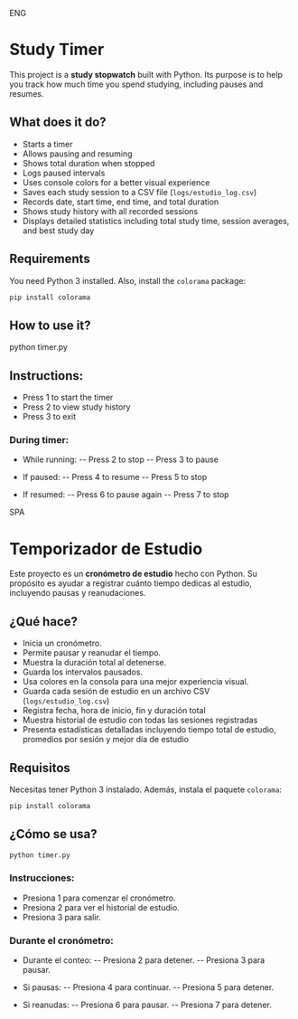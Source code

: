ENG
# Study Timer

This project is a **study stopwatch** built with Python. Its purpose is to help you track how much time you spend studying, including pauses and resumes.

## What does it do?

- Starts a timer  
- Allows pausing and resuming  
- Shows total duration when stopped  
- Logs paused intervals  
- Uses console colors for a better visual experience  
- Saves each study session to a CSV file (`logs/estudio_log.csv`)  
- Records date, start time, end time, and total duration  
- Shows study history with all recorded sessions  
- Displays detailed statistics including total study time, session averages, and best study day  

## Requirements

You need Python 3 installed. Also, install the `colorama` package:

```bash
pip install colorama
```

## How to use it?

python timer.py

## Instructions:

- Press 1 to start the timer
- Press 2 to view study history  
- Press 3 to exit  

### During timer:

- While running:
-- Press 2 to stop
-- Press 3 to pause

- If paused:
-- Press 4 to resume
-- Press 5 to stop

- If resumed:
-- Press 6 to pause again
-- Press 7 to stop


SPA
# Temporizador de Estudio

Este proyecto es un **cronómetro de estudio** hecho con Python. Su propósito es ayudar a registrar cuánto tiempo dedicas al estudio, incluyendo pausas y reanudaciones.

## ¿Qué hace?

- Inicia un cronómetro.
- Permite pausar y reanudar el tiempo.
- Muestra la duración total al detenerse.
- Guarda los intervalos pausados.
- Usa colores en la consola para una mejor experiencia visual.
- Guarda cada sesión de estudio en un archivo CSV (`logs/estudio_log.csv`)
- Registra fecha, hora de inicio, fin y duración total
- Muestra historial de estudio con todas las sesiones registradas
- Presenta estadísticas detalladas incluyendo tiempo total de estudio, promedios por sesión y mejor día de estudio

## Requisitos

Necesitas tener Python 3 instalado. Además, instala el paquete `colorama`:

```bash
pip install colorama
```

## ¿Cómo se usa?
```bash
python timer.py
```

###  Instrucciones:

- Presiona 1 para comenzar el cronómetro.
- Presiona 2 para ver el historial de estudio.
- Presiona 3 para salir.

### Durante el cronómetro:

- Durante el conteo:
-- Presiona 2 para detener.
-- Presiona 3 para pausar.

- Si pausas:
-- Presiona 4 para continuar.
-- Presiona 5 para detener.

- Si reanudas:
-- Presiona 6 para pausar.
-- Presiona 7 para detener.